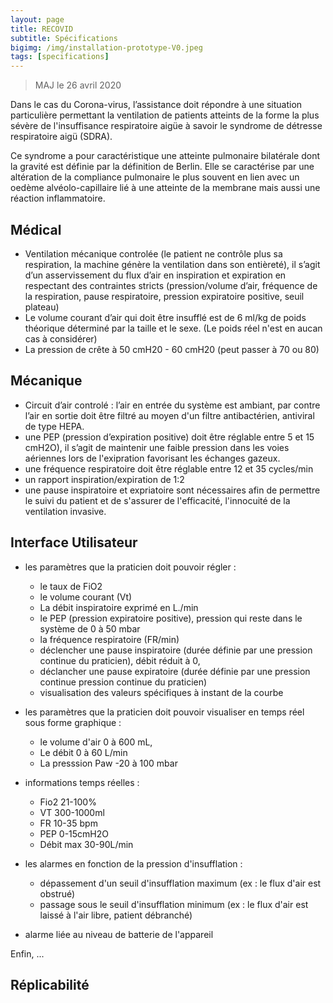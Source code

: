 ```yaml
---
layout: page
title: RECOVID
subtitle: Spécifications
bigimg: /img/installation-prototype-V0.jpeg
tags: [specifications]
---
```


> MAJ le 26 avril 2020

Dans le cas du Corona-virus, l’assistance doit répondre à une situation particulière permettant la ventilation de patients atteints de la forme la plus sévère de l'insuffisance respiratoire aigüe à savoir le syndrome de détresse respiratoire aigü (SDRA).

Ce syndrome a pour caractéristique une atteinte pulmonaire bilatérale dont la gravité est définie par la définition de Berlin. Elle se caractérise par une altération de la compliance pulmonaire le plus souvent en lien avec un oedème alvéolo-capillaire lié à une atteinte de la membrane mais aussi une réaction inflammatoire.

## Médical

  * Ventilation mécanique controlée (le patient ne contrôle plus sa respiration, la machine génère la ventilation dans son entièreté), il s’agit d’un asservissement du flux d’air en inspiration et expiration en respectant des contraintes stricts (pression/volume d’air, fréquence de la respiration, pause respiratoire, pression expiratoire positive, seuil plateau)
   * Le volume courant d’air qui doit être insufflé est de 6 ml/kg de poids théorique déterminé par la taille et le sexe. (Le poids réel n'est en aucan cas à considérer)
   * La pression de crête à 50 cmH20 - 60 cmH20 (peut passer à 70 ou 80)

## Mécanique

   * Circuit d’air controlé : l’air en entrée du système est ambiant, par contre l’air en sortie doit être filtré au moyen d'un filtre antibactérien, antiviral de type HEPA.
   * une PEP (pression d’expiration positive) doit être réglable entre 5 et 15 cmH2O), il s’agit de maintenir une faible pression dans les voies aériennes lors de l'exipration favorisant les échanges gazeux.
   * une fréquence respiratoire doit être réglable entre 12 et 35 cycles/min
   * un rapport inspiration/expiration de 1:2
   * une pause inspiratoire et expriatoire sont nécessaires afin de permettre le suivi du patient et de s'assurer de l'efficacité, l'innocuité de la ventilation invasive.

## Interface Utilisateur

   * les paramètres que la praticien doit pouvoir régler :
      * le taux de FiO2
      * le volume courant (Vt)
      * La débit inspiratoire exprimé en L./min
      * le PEP (pression expiratoire positive), pression qui reste dans le système de 0 à 50 mbar
      * la fréquence respiratoire (FR/min)
      * déclencher une pause inspiratoire (durée définie par une pression continue du praticien), débit réduit à 0,
      * déclancher une pause expiratoire (durée définie par une pression continue pression continue du praticien)
      * visualisation des valeurs spécifiques à instant de la courbe

   * les paramètres que la praticien doit pouvoir visualiser en temps réel sous forme graphique :
      * le volume d'air 0 à 600 mL,
      * Le débit 0 à 60 L/min
      * La presssion Paw -20 à 100 mbar

   * informations temps réelles :
      * Fio2 21-100%
      * VT 300-1000ml
      * FR 10-35 bpm
      * PEP 0-15cmH2O
      * Débit max 30-90L/min

   * les alarmes en fonction de la pression d'insufflation :
      * dépassement d'un seuil d'insufflation maximum (ex : le flux d'air est obstrué)
      * passage sous le seuil d'insufflation minimum (ex : le flux d'air est laissé à l'air libre, patient débranché)
   * alarme liée au niveau de batterie de l'appareil

Enfin, ...

## Réplicabilité
